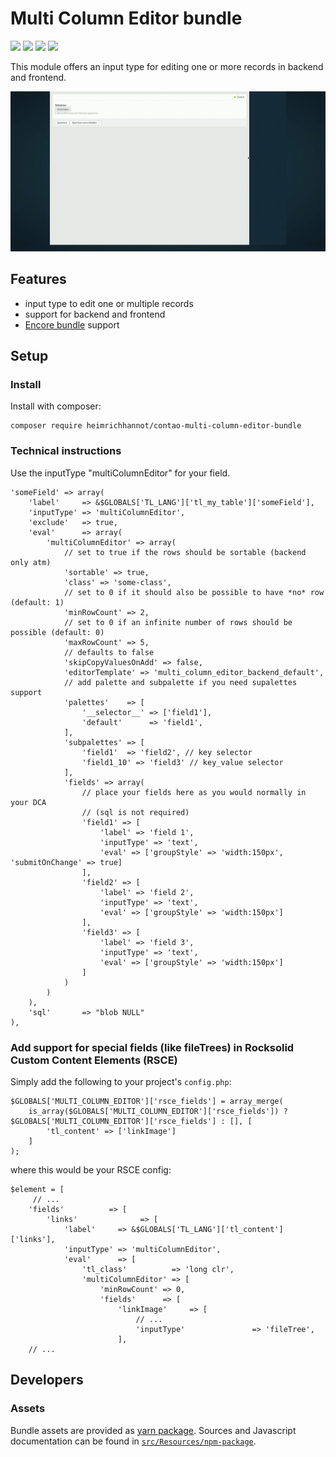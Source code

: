 # Multi Column Editor bundle

[![](https://img.shields.io/packagist/v/heimrichhannot/contao-multi-column-editor-bundle.svg)](https://packagist.org/packages/heimrichhannot/contao-multi-column-editor-bundle)
[![](https://img.shields.io/packagist/dt/heimrichhannot/contao-multi-column-editor-bundle.svg)](https://packagist.org/packages/heimrichhannot/contao-multi-column-editor-bundle)
[![](https://img.shields.io/travis/heimrichhannot/contao-multi-column-editor-bundle/master.svg)](https://travis-ci.org/heimrichhannot/contao-multi-column-editor-bundle/)
[![](https://img.shields.io/coveralls/heimrichhannot/contao-multi-column-editor-bundle/master.svg)](https://coveralls.io/github/heimrichhannot/contao-multi-column-editor-bundle)

This module offers an input type for editing one or more records in backend and frontend.

![alt text](doc/presentation.gif "Demo in the backend")

## Features
* input type to edit one or multiple records
* support for backend and frontend
* [Encore bundle](https://github.com/heimrichhannot/contao-encore-bundle) support

## Setup

### Install 

Install with composer: 

    composer require heimrichhannot/contao-multi-column-editor-bundle

### Technical instructions

Use the inputType "multiColumnEditor" for your field.

```
'someField' => array(
    'label'     => &$GLOBALS['TL_LANG']['tl_my_table']['someField'],
    'inputType' => 'multiColumnEditor',
    'exclude'   => true,
    'eval'      => array(
        'multiColumnEditor' => array(
            // set to true if the rows should be sortable (backend only atm)
            'sortable' => true,
            'class' => 'some-class',
            // set to 0 if it should also be possible to have *no* row (default: 1)
            'minRowCount' => 2,
            // set to 0 if an infinite number of rows should be possible (default: 0)
            'maxRowCount' => 5,
            // defaults to false
            'skipCopyValuesOnAdd' => false,
            'editorTemplate' => 'multi_column_editor_backend_default',
            // add palette and subpalette if you need supalettes support
            'palettes'    => [
                '__selector__' => ['field1'],
                'default'      => 'field1',
            ],
            'subpalettes' => [
                'field1'  => 'field2', // key selector
                'field1_10' => 'field3' // key_value selector
            ],
            'fields' => array(
                // place your fields here as you would normally in your DCA
                // (sql is not required)
                'field1' => [
                    'label' => 'field 1',
                    'inputType' => 'text',
                    'eval' => ['groupStyle' => 'width:150px', 'submitOnChange' => true]
                ],
                'field2' => [
                    'label' => 'field 2',
                    'inputType' => 'text',
                    'eval' => ['groupStyle' => 'width:150px']
                ],
                'field3' => [
                    'label' => 'field 3',
                    'inputType' => 'text',
                    'eval' => ['groupStyle' => 'width:150px']
                ]
            )
        )
    ),
    'sql'       => "blob NULL"
),
```

### Add support for special fields (like fileTrees) in Rocksolid Custom Content Elements (RSCE)

Simply add the following to your project's `config.php`:

```
$GLOBALS['MULTI_COLUMN_EDITOR']['rsce_fields'] = array_merge(
    is_array($GLOBALS['MULTI_COLUMN_EDITOR']['rsce_fields']) ? $GLOBALS['MULTI_COLUMN_EDITOR']['rsce_fields'] : [], [
        'tl_content' => ['linkImage']
    ]
);
```

where this would be your RSCE config:

```
$element = [
     // ...
    'fields'          => [
        'links'              => [
            'label'     => &$GLOBALS['TL_LANG']['tl_content']['links'],
            'inputType' => 'multiColumnEditor',
            'eval'      => [
                'tl_class'          => 'long clr',
                'multiColumnEditor' => [
                    'minRowCount' => 0,
                    'fields'      => [
                        'linkImage'     => [
                            // ...
                            'inputType'               => 'fileTree',
                        ],
    // ...
```

## Developers

### Assets
Bundle assets are provided as [yarn package](https://yarnpkg.com/en/package/@hundh/contao-multi-column-editor-bundle). Sources and Javascript documentation can be found in [`src/Resources/npm-package`](/tree/master/src/Resources/npm-package).
